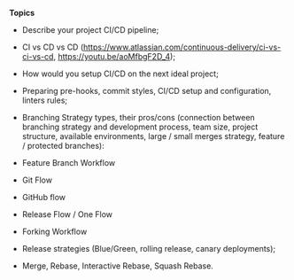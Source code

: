 **Topics**

* Describe your project CI/CD pipeline;

* CI vs CD vs CD (https://www.atlassian.com/continuous-delivery/ci-vs-ci-vs-cd, https://youtu.be/aoMfbgF2D_4);
* How would you setup CI/CD on the next ideal project;
* Preparing pre-hooks, commit styles, CI/CD setup and configuration, linters rules;
* Branching Strategy types, their pros/cons (connection between branching strategy and development process, team size, project structure, available environments, large / small merges strategy, feature / protected branches):
* Feature Branch Workflow
* Git Flow
* GitHub flow
* Release Flow / One Flow
* Forking Workflow
* Release strategies (Blue/Green, rolling release, canary deployments);
* Merge, Rebase, Interactive Rebase, Squash Rebase.